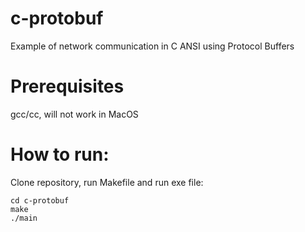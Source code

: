 # c-protobuf
Example of network communication in C ANSI using Protocol Buffers

# Prerequisites
gcc/cc, will not work in MacOS

# How to run:

Clone repository, run Makefile and run exe file:

~~~
cd c-protobuf
make
./main
~~~
